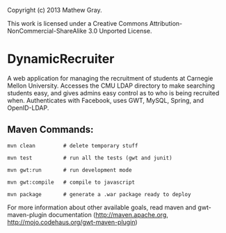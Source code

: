 Copyright (c) 2013 Mathew Gray.

This work is licensed under a Creative Commons Attribution-NonCommercial-ShareAlike 3.0 Unported License.

DynamicRecruiter
================

A web application for managing the recruitment of students at Carnegie Mellon University.  Accesses the CMU LDAP directory to make searching students easy, and gives admins easy control as to who is being recruited when.  Authenticates with Facebook, uses GWT, MySQL, Spring, and OpenID-LDAP.

Maven Commands:
----------------

    mvn clean         # delete temporary stuff

    mvn test          # run all the tests (gwt and junit)

    mvn gwt:run       # run development mode

    mvn gwt:compile   # compile to javascript

    mvn package       # generate a .war package ready to deploy

For more information about other available goals, read maven and gwt-maven-plugin
documentation (http://maven.apache.org, http://mojo.codehaus.org/gwt-maven-plugin)
